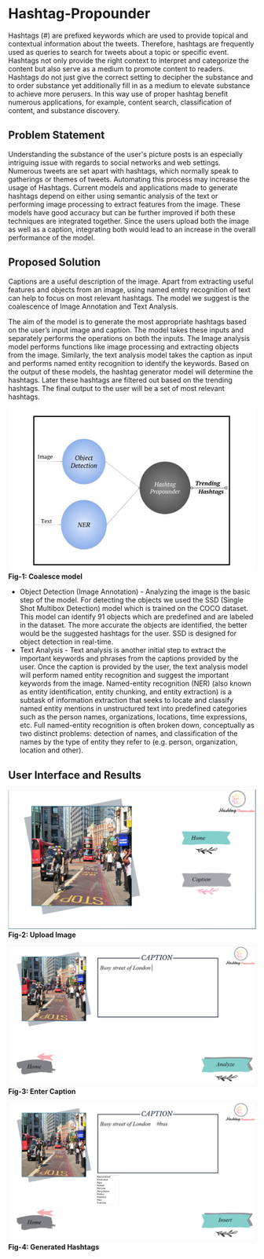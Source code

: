# Hashtag-Propounder

Hashtags (#) are prefixed keywords which are used to provide topical and contextual information about the tweets. Therefore, hashtags are frequently used as queries to search for tweets about a topic or specific event. Hashtags not only provide the right context to interpret and categorize the content but also serve as a medium to promote content to readers. Hashtags do not just give the correct setting to decipher the substance and to order substance yet additionally fill in as a medium to elevate substance to achieve more perusers. In this way use of proper hashtag benefit numerous applications, for example, content search, classification of content, and substance discovery.

## Problem Statement
Understanding the substance of the user's picture posts is an especially intriguing issue with regards to social networks and web settings. Numerous tweets are set apart with hashtags, which normally speak to gatherings or themes of tweets. Automating this process may increase the usage of Hashtags. Current models and applications made to generate hashtags depend on either using semantic analysis of the text or performing image processing to extract features from the image. These models have good accuracy but can be further improved if both these techniques are integrated together. Since the users upload both the image as well as a caption, integrating both would lead to an increase in the overall performance of the model.

## Proposed Solution
Captions are a useful description of the image. Apart from extracting useful features and objects from an image, using named entity recognition of text can help to focus on most relevant hashtags. The model we suggest is the coalescence of Image Annotation and Text Analysis.

The aim of the model is to generate the most appropriate hashtags based on the user’s input image and caption. The model takes these inputs and separately performs the operations on both the inputs. The Image analysis model performs functions like image processing and extracting objects from the image. Similarly, the text analysis model takes the caption as input and performs named entity recognition to identify the keywords. Based on the output of these models, the hashtag generator model will determine the hashtags. Later these hashtags are filtered out based on the trending hashtags. The final output to the user will be a set of most relevant hashtags.

![alt text](https://github.com/kdave97/Hashtag-Propounder/blob/master/images/Coalesce%20model.JPG)
**Fig-1: Coalesce model**
* Object Detection (Image Annotation) - Analyzing the image is the basic step of the model. For detecting the objects we used the SSD (Single Shot Multibox Detection) model which is trained on the COCO dataset. This model can identify 91 objects which are predefined and are labeled in the dataset. The more accurate the objects are identified, the better would be the suggested hashtags for the user. SSD is designed for object detection in real-time.
* Text Analysis - Text analysis is another initial step to extract the important keywords and phrases from the captions provided by the user. Once the caption is provided by the user, the text analysis model will perform named entity recognition and suggest the important keywords from the image. Named-entity recognition (NER) (also known as entity identification, entity chunking, and entity extraction) is a subtask of information extraction that seeks to locate and classify named entity mentions in unstructured text into predefined categories such as the person names, organizations, locations, time expressions, etc. Full named-entity recognition is often broken down, conceptually as two distinct problems: detection of names, and classification of the names by the type of entity they refer to (e.g. person, organization, location and other).

## User Interface and Results

![alt text](https://github.com/kdave97/Hashtag-Propounder/blob/master/images/input_image.PNG) 
**Fig-2: Upload Image**
<br/>

![alt text](https://github.com/kdave97/Hashtag-Propounder/blob/master/images/input_caption.PNG) 
**Fig-3: Enter Caption**
<br/>

![alt text](https://github.com/kdave97/Hashtag-Propounder/blob/master/images/result_image.PNG) 
**Fig-4: Generated Hashtags**
